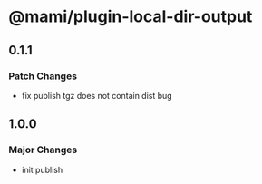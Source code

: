 # @mami/plugin-local-dir-output

## 0.1.1

### Patch Changes

- fix publish tgz does not contain dist bug

## 1.0.0

### Major Changes

- init publish
